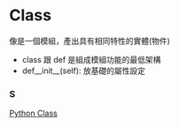 # Class
  像是一個模組，產出具有相同特性的實體(物件)
  - class 跟 def 是組成模組功能的最低架構
  - def__init__(self): 放基礎的屬性設定
  
 ### S
[Python Class](https://medium.com/@weilihmen/%E9%97%9C%E6%96%BCpython%E7%9A%84%E9%A1%9E%E5%88%A5-class-%E5%9F%BA%E6%9C%AC%E7%AF%87-5468812c58f2)
